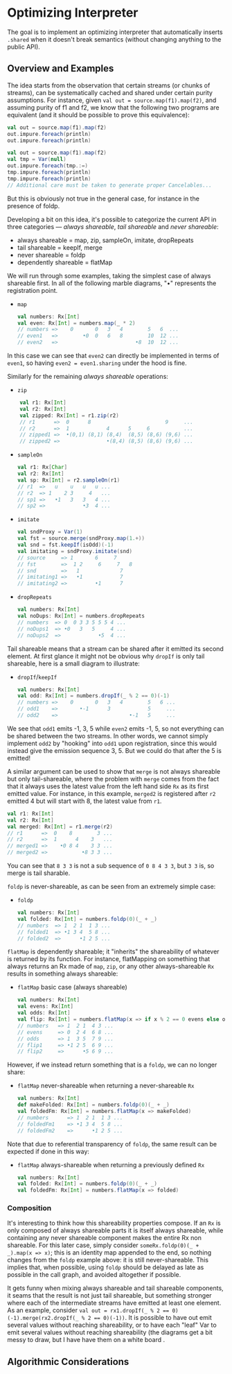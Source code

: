 # Optimizing Interpreter
The goal is to implement an optimizing interpreter that automatically inserts `.shared` 
when it doesn't break semantics (without changing anything to the public 
API). 

## Overview and Examples

The idea starts from the observation that certain streams (or chunks 
of streams), can be systematically cached and shared under certain purity
assumptions. For instance, given `val out = source.map(f1).map(f2)`, 
and assuming purity of f1 and f2, we know that the following two programs 
are equivalent (and it should be possible to prove this equivalence):

```scala
val out = source.map(f1).map(f2)
out.impure.foreach(println)
out.impure.foreach(println)
```


```scala
val out = source.map(f1).map(f2)
val tmp = Var(null)
out.impure.foreach(tmp.:=)
tmp.impure.foreach(println)
tmp.impure.foreach(println)
// Additional care must be taken to generate proper Cancelables...
```


But this is obviously not true in the general case, for instance in the presence of foldp. 

Developing a bit on this idea, it's possible to categorize the current API in three categories
— *always shareable*, *tail shareable* and *never shareable*:

* always shareable = map, zip, sampleOn, imitate, dropRepeats
* tail shareable = keepIf, merge
* never shareable = foldp
* dependently shareable = flatMap

We will run through some examples, taking the simplest case of always shareable first. 
In all of the following marble diagrams, "•" represents the registration point.

* `map`

    ```scala
    val numbers: Rx[Int]
    val even: Rx[Int] = numbers.map(_ * 2)
    // numbers =>    0       0   3   4        5   6  ...
    // even1   =>        •0  0   6   8        10  12 ...  
    // even2   =>                         •8  10  12 ...      
    ```
    
In this case we can see that `even2` can directly be implemented in terms of `even1`,
so having `even2 = even1.sharing` under the hood is fine.


Similarly for the remaining *always shareable* operations:

* `zip`

```scala
    val r1: Rx[Int]
    val r2: Rx[Int]
    val zipped: Rx[Int] = r1.zip(r2)
    // r1      =>  0      8                        9     ...
    // r2      =>  1            4      5     6           ...
    // zipped1 =>  •(0,1) (8,1) (8,4)  (8,5) (8,6) (9,6) ...
    // zipped2 =>               •(8,4) (8,5) (8,6) (9,6) ...
```

* `sampleOn`

     ```scala
     val r1: Rx[Char]
     val r2: Rx[Int]
     val sp: Rx[Int] = r2.sampleOn(r1)
     // r1  =>   u    u   u   u ...
     // r2  => 1    2 3     4   ...
     // sp1 =>   •1   3   3   4 ...
     // sp2 =>            •3  4 ...   
     ```

* `imitate`
    
    ```scala
    val sndProxy = Var(1)
    val fst = source.merge(sndProxy.map(1.+))
    val snd = fst.keepIf(isOdd)(-1)
    val imitating = sndProxy.imitate(snd)
    // source     => 1       6     7
    // fst        =>  1 2     6     7   8
    // snd        =>   1             7
    // imitating1 =>   •1            7
    // imitating2 =>         •1      7  
    ```

* `dropRepeats`

    ```scala
    val numbers: Rx[Int]
    val noDups: Rx[Int] = numbers.dropRepeats
    // numbers  => 0  0 3 3 5 5 5 4 ...
    // noDups1  => •0   3   5     4 ...
    // noDups2  =>            •5  4 ...
    ```


Tail shareable means that a stream can be shared after it emitted its second element. At first glance it might not be obvious why `dropIf` is only tail shareable, here is a small diagram to illustrate:

* `dropIf`/`keepIf`

    ```scala
    val numbers: Rx[Int]
    val odd: Rx[Int] = numbers.dropIf(_ % 2 == 0)(-1)
    // numbers =>    0       0   3   4        5   6 ...
    // odd1    =>       •-1      3            5     ...
    // odd2    =>                       •-1   5     ...    
    ```
    
We see that `odd1` emits -1, 3, 5 while `even2` emits -1, 5, so not everything can be 
shared between the two streams. In other words, we cannot simply implement `odd2` by 
"hooking" into `odd1` upon registration, since this would instead give the emission 
sequence 3, 5. But we could do that after the 5 is emitted! 

A similar argument can be used to show that `merge` is not always shareable but only 
tail-shareable, where the problem with `merge` comes from the fact that it 
always uses the latest value from the left hand side `Rx` as its first emitted value. 
For instance, in this example, `merged2` is registered after `r2` emitted 4 but 
will start with 8, the latest value from `r1`.

```scala
val r1: Rx[Int]
val r2: Rx[Int]
val merged: Rx[Int] = r1.merge(r2)
// r1      =>  0    8        3 ...
// r2      =>  1      4    3   ...
// merged1 =>    •0 8 4    3 3 ...
// merged2 =>           •8 3 3 ...
```

You can see that `8 3 3` is not a sub sequence of `0 8 4 3 3`, but `3 3` 
is, so merge is tail sharable.


`foldp` is never-shareable, as can be seen from an extremely simple case:

* `foldp`

    ```scala
    val numbers: Rx[Int]
    val folded: Rx[Int] = numbers.foldp(0)(_ + _)
    // numbers  => 1  2 1  1 3 ...
    // folded1  => •1 3 4  5 8 ...
    // folded2  =>      •1 2 5 ...
    ```


`flatMap` is dependently shareable; it "inherits" the shareability of whatever 
is returned by its function. For instance, flatMapping on something that always 
returns an Rx made of `map`, `zip`, or any other always-shareable `Rx` results in 
something always shareable:

* `flatMap` basic case (always shareable)

    ```scala
    val numbers: Rx[Int]
    val evens: Rx[Int]
    val odds: Rx[Int]
    val flip: Rx[Int] = numbers.flatMap(x => if x % 2 == 0 evens else odds)
    // numbers   => 1  2 1  4 3 ...
    // evens     => 0  2 4  6 8 ...
    // odds      => 1  3 5  7 9 ...
    // flip1     => •1 2 5  6 9 ...
    // flip2     =>      •5 6 9 ...
    ```

However, if we instead return something that is a `foldp`, we can no longer share:

* `flatMap` never-shareable when returning a never-shareable `Rx`

    ```scala
    val numbers: Rx[Int]
    def makeFolded: Rx[Int] = numbers.foldp(0)(_ + _)
    val foldedFm: Rx[Int] = numbers.flatMap(x => makeFolded)
    // numbers      => 1  2 1  1 3 ...
    // foldedFm1    => •1 3 4  5 8 ...
    // foldedFm2    =>      •1 2 5 ...  
    ```
Note that due to referential transparency of `foldp`, the same result can be 
expected if done in this way:

* `flatMap` always-shareable when returning a previously defined `Rx`

    ```scala
    val numbers: Rx[Int]
    val folded: Rx[Int] = numbers.foldp(0)(_ + _)
    val foldedFm: Rx[Int] = numbers.flatMap(x => folded)
    ```


### Composition

It's interesting to think how this shareability properties compose. 
If an `Rx` is only composed of always shareable parts it 
is itself always shareable, while containing any never shareable component makes 
the entire Rx non shareable. For this later case, simply consider
`someRx.foldp(0)(_ + _).map(x => x)`; this is an identity map appended to the end,
so nothing changes from the `foldp` example above: it is still never-shareable.
This implies that, when possible, using `foldp` should be delayed as late as possible
in the call graph, and avoided altogether if possible. 
 
 
It gets funny when mixing always shareable and 
tail shareable components, it seams that the result is not just tail shareable, 
but something stronger where each of the intermediate streams have emitted at
least one element. As an example, consider 
`val out = rx1.dropIf(_ % 2 == 0)(-1).merge(rx2.dropIf(_ % 2 == 0)(-1))`. 
It is possible to have out emit several values without reaching shareability, 
or to have each "leaf" Var to emit several values without reaching shareability 
(the diagrams get a bit messy to draw, but I have have them on a white board .


## Algorithmic Considerations

